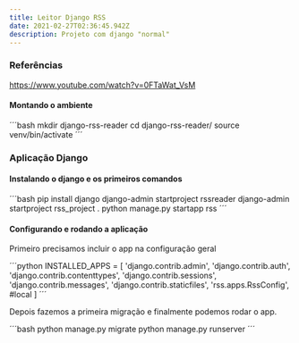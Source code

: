 ```yaml
---
title: Leitor Django RSS
date: 2021-02-27T02:36:45.942Z
description: Projeto com django "normal"
---
```

### Referências

https://www.youtube.com/watch?v=0FTaWat_VsM

#### Montando o ambiente

´´´bash
mkdir django-rss-reader
cd django-rss-reader/
source venv/bin/activate
´´´

### Aplicação Django

#### Instalando o django e os primeiros comandos

´´´bash
pip install django
django-admin startproject rssreader
django-admin startproject rss_project .
python manage.py startapp rss
´´´
#### Configurando e rodando a aplicação

Primeiro precisamos incluir o app na configuração geral

´´´python
INSTALLED_APPS = [
    'django.contrib.admin',
    'django.contrib.auth',
    'django.contrib.contenttypes',
    'django.contrib.sessions',
    'django.contrib.messages',
    'django.contrib.staticfiles',
    'rss.apps.RssConfig', #local
]
´´´

Depois fazemos a primeira migração e finalmente podemos rodar o app.

´´´bash
python manage.py migrate
python manage.py runserver
´´´


